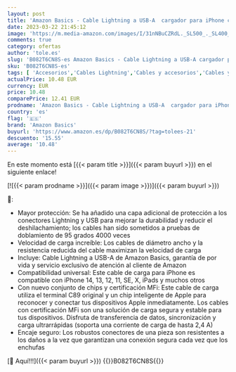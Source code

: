 ```yaml
---
layout: post
title: 'Amazon Basics - Cable Lightning a USB-A  cargador para iPhone certificado por MFi  color negro  0 9 m'
date: 2023-03-22 21:45:12
image: 'https://m.media-amazon.com/images/I/31nNBuCZRdL._SL500_._SL400_.jpg'
comments: true
category: ofertas
author: 'tole.es'
slug: 'B082T6CN8S-es Amazon Basics - Cable Lightning a USB-A cargador para...'
sku: 'B082T6CN8S-es'
tags: [ 'Accesorios','Cables Lightning','Cables y accesorios','Cables y conectores','Informática','amazon basics','iphone','🇪🇸', ]
actualPrice: 10.48 EUR
currency: EUR
price: 10.48
comparePrice: 12.41 EUR
prodname: 'Amazon Basics - Cable Lightning a USB-A  cargador para iPhone certificado por MFi  color negro  0 9 m'
country: 'es'
flag: '🇪🇸'
brand: 'Amazon Basics'
buyurl: 'https://www.amazon.es/dp/B082T6CN8S/?tag=tolees-21'
descuento: '15.55'
average: '10.48'
---
```


En este momento está [{{< param title >}}]({{< param buyurl >}}) en el siguiente enlace!

[![{{< param prodname >}}]({{< param image >}})]({{< param buyurl >}})

🔎:

- Mayor protección: Se ha añadido una capa adicional de protección a los conectores Lightning y USB para mejorar la durabilidad y reducir el deshilachamiento; los cables han sido sometidos a pruebas de doblamiento de 95 grados 4000 veces
- Velocidad de carga increíble: Los cables de diámetro ancho y la resistencia reducida del cable maximizan la velocidad de carga
- Incluye: Cable Lightning a USB-A de Amazon Basics, garantía de por vida y servicio exclusivo de atención al cliente de Amazon
- Compatibilidad universal: Este cable de carga para iPhone es compatible con iPhone 14, 13, 12, 11, SE, X, iPads y muchos otros
- Con nuevo conjunto de chips y certificación MFi: Este cable de carga utiliza el terminal C89 original y un chip inteligente de Apple para reconocer y conectar tus dispositivos Apple inmediatamente. Los cables con certificación MFi son una solución de carga segura y estable para tus dispositivos. Disfruta de transferencia de datos, sincronización y carga ultrarrápidas (soporta una corriente de carga de hasta 2,4 A)
- Encaje seguro: Los robustos conectores de una pieza son resistentes a los daños a la vez que garantizan una conexión segura cada vez que los enchufas

[🛒 Aquí!!!]({{< param buyurl >}})
{{<world>}}B082T6CN8S{{</world>}}
